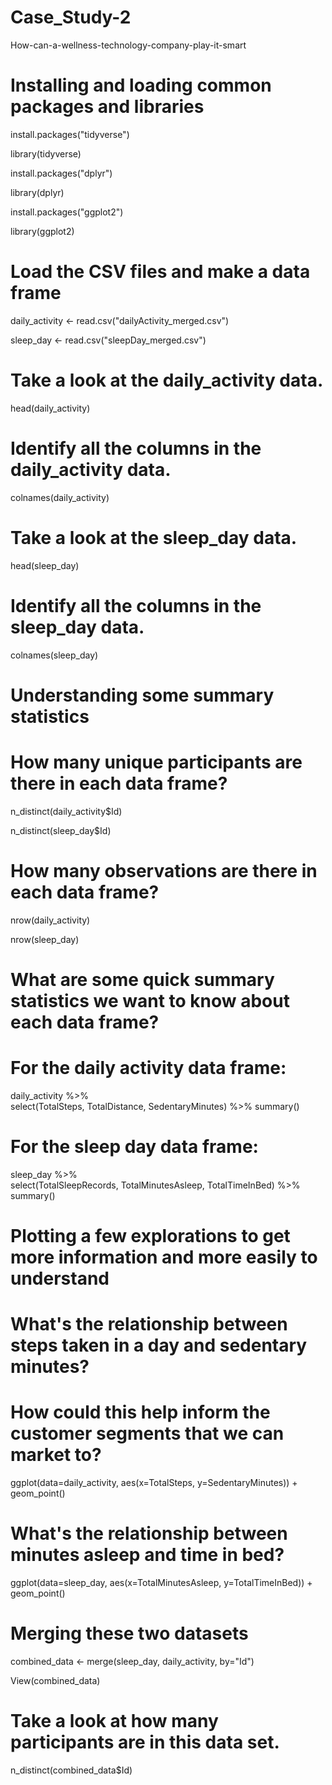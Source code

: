 # Case_Study-2
How-can-a-wellness-technology-company-play-it-smart


# Installing and loading common packages and libraries #

install.packages("tidyverse")

library(tidyverse)

install.packages("dplyr")

library(dplyr)

install.packages("ggplot2")

library(ggplot2)


# Load the CSV files and make a data frame #


daily_activity <- read.csv("dailyActivity_merged.csv")

sleep_day <- read.csv("sleepDay_merged.csv")

# Take a look at the daily_activity data.
head(daily_activity)

# Identify all the columns in the daily_activity data.
colnames(daily_activity)

# Take a look at the sleep_day data.
head(sleep_day)

# Identify all the columns in the sleep_day data.
colnames(sleep_day)


# Understanding some summary statistics #


# How many unique participants are there in each data frame? 
n_distinct(daily_activity$Id)

n_distinct(sleep_day$Id)

# How many observations are there in each data frame?
nrow(daily_activity)

nrow(sleep_day)

# What are some quick summary statistics we want to know about each data frame?

# For the daily activity data frame:
daily_activity %>%  
  select(TotalSteps,
         TotalDistance,
         SedentaryMinutes) %>%
  summary()

# For the sleep day data frame:

sleep_day %>%  
  select(TotalSleepRecords,
         TotalMinutesAsleep,
         TotalTimeInBed) %>%
  summary()


# Plotting a few explorations to get more information and more easily to understand #


# What's the relationship between steps taken in a day and sedentary minutes? 
# How could this help inform the customer segments that we can market to? 

ggplot(data=daily_activity, aes(x=TotalSteps, y=SedentaryMinutes)) + geom_point()

# What's the relationship between minutes asleep and time in bed? 

ggplot(data=sleep_day, aes(x=TotalMinutesAsleep, y=TotalTimeInBed)) + geom_point()

# Merging these two datasets #


combined_data <- merge(sleep_day, daily_activity, by="Id")

View(combined_data)

# Take a look at how many participants are in this data set.
n_distinct(combined_data$Id)
